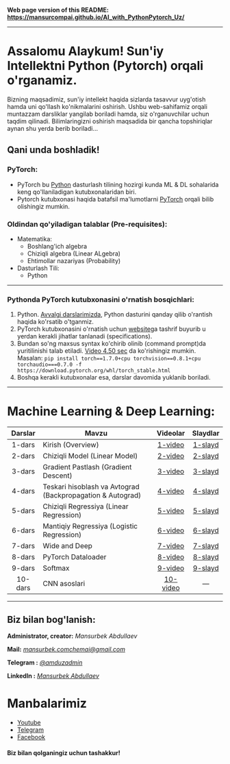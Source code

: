 **Web page version of this README: https://mansurcompai.github.io/AI_with_PythonPytorch_Uz/**

---
# Assalomu Alaykum! Sun'iy Intellektni Python (Pytorch) orqali o'rganamiz.

Bizning maqsadimiz, sun'iy intellekt haqida sizlarda tasavvur uyg'otish hamda uni qo'llash ko'nikmalarini oshirish.
Ushbu web-sahifamiz orqali muntazzam darsliklar yangilab boriladi hamda, siz o'rganuvchilar uchun taqdim qilinadi.
Bilimlaringizni oshirish maqsadida bir qancha topshiriqlar aynan shu yerda berib boriladi...

## Qani unda boshladik!

### PyTorch:

- PyTorch bu [Python](https://python.org) dasturlash tilining hozirgi kunda ML & DL sohalarida keng qo'llaniladigan kutubxonalaridan biri.
- Pytorch kutubxonasi haqida batafsil ma'lumotlarni [PyTorch](https://pytorch.org) orqali bilib olishingiz mumkin.

### Oldindan qo'yiladigan talablar (Pre-requisites):

- Matematika:
   - Boshlang'ich algebra
   - Chiziqli algebra (Linear ALgebra)
   - Ehtimollar nazariyas (Probability)
- Dasturlash Tili:
   - Python

---

### Pythonda PyTorch kutubxonasini o'rnatish bosqichlari:

1. Python. [Avvalgi darslarimizda](https://youtu.be/qM_AHgKI778), Python dasturini qanday qilib o'rantish haqida ko'rsatib o'tganmiz.
2. PyTorch kutubxonasini o'rnatish uchun [website](https://pytorch.org/get-started/locally/)ga tashrif buyurib u yerdan kerakli jihatlar tanlanadi (specifications).
3. Bundan so'ng maxsus syntax ko'chirib olinib (command prompt)da yuritilinishi talab etiladi. [Video 4.50 sec](https://youtu.be/9ViMu-YGvDM) da ko'rishingiz mumkin.
   Masalan:
   ````pip install torch==1.7.0+cpu torchvision==0.8.1+cpu torchaudio===0.7.0 -f https://download.pytorch.org/whl/torch_stable.html````
4. Boshqa kerakli kutubxonalar esa, darslar davomida yuklanib boriladi.

---

# Machine Learning & Deep Learning:

| Darslar | Mavzu | Videolar | Slaydlar |
|:-:|-|:-:|:-:|
| 1-dars | Kirish (Overview) | [1-video](https://youtu.be/19y92GtzFck) | [1-slayd](lecture_slides/1-Overview.pdf) |
| 2-dars | Chiziqli Model (Linear Model) | [2-video](https://youtu.be/VyC2j5zIsNI) | [2-slayd](lecture_slides/2-Linear-Model.pdf) |
| 3-dars | Gradient Pastlash (Gradient Descent) | [3-video](https://youtu.be/US41FuoLIZs) | [3-slayd](lecture_slides/3-Gradient-Descent.pdf) |
| 4-dars | Teskari hisoblash va Avtograd (Backpropagation & Autograd) | [4-video](https://youtu.be/to51-_wnugw) | [4-slayd](lecture_slides/4-Backpropagation%26Autograd.pdf) |
| 5-dars | Chiziqli Regressiya (Linear Regression) |[5-video](https://youtu.be/mQLyl_zj-dQ) |[5-slayd](lecture_slides/5-Linear-Regression.pdf)|
|6-dars | Mantiqiy Regressiya (Logistic Regression) | [6-video](https://youtu.be/ShOM_K9jjMc)  | [6-slayd](lecture_slides/6-Logistic-Regression.pdf) |
|7-dars| Wide and Deep | [7-video](https://youtu.be/cgWljGIYVxo)|[7-slayd](lecture_slides/7-Wide%26Deep.pdf)
|8-dars| PyTorch Dataloader | [8-video](https://youtu.be/2_Ne2u6vfyI) |[8-slayd](lecture_slides/8-PyTorch-DataLoader.pdf)
|9-dars| Softmax |[9-video](https://youtu.be/teSlBo3-RIM) | [9-slayd](lecture_slides/9-Softmax.pdf)|
|10-dars| CNN asoslari | [10-video](https://youtu.be/HnhJ5rCqLdI)| — |

---

## Biz bilan bog'lanish:

**Administrator, creator:** *Mansurbek Abdullaev*

**Mail:** *[mansurbek.comchemai@gmail.com](mailto:mansurbek.comchemai@gmail.com)*

**Telegram :** [*@amduzadmin*](https://t.me/amduzadmin)

**Linkedln :** *[Mansurbek Abdullaev](https://www.linkedin.com/in/mansurbek-abdullaev-16635419a/)*


# **Manbalarimiz**
- [Youtube](https://youtube.com/channel/UC6c1Kd8aS6fdh_ZnyWygkUw) 
- [Telegram](https://t.me/python_ai_uz)
- [Facebook](https://www.facebook.com/groups/uzbekai)


#### Biz bilan qolganingiz uchun tashakkur!
